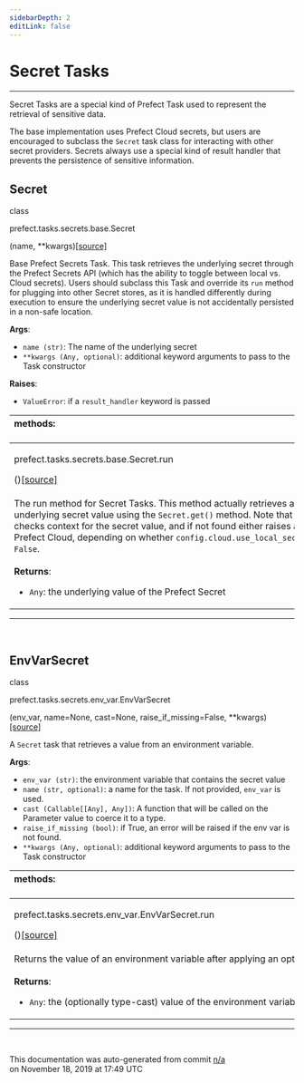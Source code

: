 ```yaml
---
sidebarDepth: 2
editLink: false
---
```

# Secret Tasks
---
Secret Tasks are a special kind of Prefect Task used to represent the retrieval of sensitive data.

The base implementation uses Prefect Cloud secrets, but users are encouraged to subclass the `Secret` task
class for interacting with other secret providers. Secrets always use a special kind of result handler that
prevents the persistence of sensitive information.
 ## Secret
 <div class='class-sig' id='prefect-tasks-secrets-base-secret'><p class="prefect-sig">class </p><p class="prefect-class">prefect.tasks.secrets.base.Secret</p>(name, **kwargs)<span class="source"><a href="https://github.com/PrefectHQ/prefect/blob/master/src/prefect/tasks/secrets/base.py#L8">[source]</a></span></div>

Base Prefect Secrets Task.  This task retrieves the underlying secret through the Prefect Secrets API (which has the ability to toggle between local vs. Cloud secrets). Users should subclass this Task and override its `run` method for plugging into other Secret stores, as it is handled differently during execution to ensure the underlying secret value is not accidentally persisted in a non-safe location.

**Args**:     <ul class="args"><li class="args">`name (str)`: The name of the underlying secret     </li><li class="args">`**kwargs (Any, optional)`: additional keyword arguments to pass to the Task constructor</li></ul>**Raises**:     <ul class="args"><li class="args">`ValueError`: if a `result_handler` keyword is passed</li></ul>

|methods: &nbsp;&nbsp;&nbsp;&nbsp;&nbsp;&nbsp;&nbsp;&nbsp;&nbsp;&nbsp;&nbsp;&nbsp;&nbsp;&nbsp;&nbsp;&nbsp;&nbsp;&nbsp;&nbsp;&nbsp;&nbsp;&nbsp;&nbsp;&nbsp;&nbsp;&nbsp;&nbsp;&nbsp;&nbsp;&nbsp;&nbsp;&nbsp;&nbsp;&nbsp;&nbsp;&nbsp;&nbsp;&nbsp;&nbsp;&nbsp;&nbsp;&nbsp;&nbsp;&nbsp;&nbsp;&nbsp;&nbsp;&nbsp;&nbsp;&nbsp;&nbsp;&nbsp;&nbsp;&nbsp;&nbsp;&nbsp;&nbsp;&nbsp;&nbsp;&nbsp;&nbsp;&nbsp;&nbsp;&nbsp;&nbsp;&nbsp;&nbsp;&nbsp;&nbsp;&nbsp;&nbsp;&nbsp;&nbsp;&nbsp;&nbsp;&nbsp;&nbsp;&nbsp;&nbsp;&nbsp;&nbsp;&nbsp;&nbsp;&nbsp;&nbsp;&nbsp;&nbsp;&nbsp;&nbsp;&nbsp;&nbsp;&nbsp;&nbsp;&nbsp;&nbsp;&nbsp;&nbsp;&nbsp;&nbsp;&nbsp;&nbsp;&nbsp;&nbsp;&nbsp;&nbsp;&nbsp;&nbsp;&nbsp;&nbsp;&nbsp;&nbsp;&nbsp;&nbsp;&nbsp;&nbsp;&nbsp;&nbsp;&nbsp;&nbsp;&nbsp;&nbsp;&nbsp;&nbsp;&nbsp;&nbsp;&nbsp;&nbsp;&nbsp;&nbsp;&nbsp;&nbsp;&nbsp;&nbsp;&nbsp;&nbsp;&nbsp;&nbsp;&nbsp;&nbsp;&nbsp;&nbsp;&nbsp;&nbsp;&nbsp;&nbsp;&nbsp;&nbsp;&nbsp;&nbsp;&nbsp;|
|:----|
 | <div class='method-sig' id='prefect-tasks-secrets-base-secret-run'><p class="prefect-class">prefect.tasks.secrets.base.Secret.run</p>()<span class="source"><a href="https://github.com/PrefectHQ/prefect/blob/master/src/prefect/tasks/secrets/base.py#L33">[source]</a></span></div>
<p class="methods">The run method for Secret Tasks.  This method actually retrieves and returns the underlying secret value using the `Secret.get()` method.  Note that this method first checks context for the secret value, and if not found either raises an error or queries Prefect Cloud, depending on whether `config.cloud.use_local_secrets` is `True` or `False`.<br><br>**Returns**:     <ul class="args"><li class="args">`Any`: the underlying value of the Prefect Secret</li></ul></p>|

---
<br>

 ## EnvVarSecret
 <div class='class-sig' id='prefect-tasks-secrets-env-var-envvarsecret'><p class="prefect-sig">class </p><p class="prefect-class">prefect.tasks.secrets.env_var.EnvVarSecret</p>(env_var, name=None, cast=None, raise_if_missing=False, **kwargs)<span class="source"><a href="https://github.com/PrefectHQ/prefect/blob/master/src/prefect/tasks/secrets/env_var.py#L7">[source]</a></span></div>

A `Secret` task that retrieves a value from an environment variable.

**Args**:     <ul class="args"><li class="args">`env_var (str)`: the environment variable that contains the secret value     </li><li class="args">`name (str, optional)`: a name for the task. If not provided, `env_var` is used.     </li><li class="args">`cast (Callable[[Any], Any])`: A function that will be called on the Parameter         value to coerce it to a type.     </li><li class="args">`raise_if_missing (bool)`: if True, an error will be raised if the env var is not found.     </li><li class="args">`**kwargs (Any, optional)`: additional keyword arguments to pass to the Task constructor</li></ul>

|methods: &nbsp;&nbsp;&nbsp;&nbsp;&nbsp;&nbsp;&nbsp;&nbsp;&nbsp;&nbsp;&nbsp;&nbsp;&nbsp;&nbsp;&nbsp;&nbsp;&nbsp;&nbsp;&nbsp;&nbsp;&nbsp;&nbsp;&nbsp;&nbsp;&nbsp;&nbsp;&nbsp;&nbsp;&nbsp;&nbsp;&nbsp;&nbsp;&nbsp;&nbsp;&nbsp;&nbsp;&nbsp;&nbsp;&nbsp;&nbsp;&nbsp;&nbsp;&nbsp;&nbsp;&nbsp;&nbsp;&nbsp;&nbsp;&nbsp;&nbsp;&nbsp;&nbsp;&nbsp;&nbsp;&nbsp;&nbsp;&nbsp;&nbsp;&nbsp;&nbsp;&nbsp;&nbsp;&nbsp;&nbsp;&nbsp;&nbsp;&nbsp;&nbsp;&nbsp;&nbsp;&nbsp;&nbsp;&nbsp;&nbsp;&nbsp;&nbsp;&nbsp;&nbsp;&nbsp;&nbsp;&nbsp;&nbsp;&nbsp;&nbsp;&nbsp;&nbsp;&nbsp;&nbsp;&nbsp;&nbsp;&nbsp;&nbsp;&nbsp;&nbsp;&nbsp;&nbsp;&nbsp;&nbsp;&nbsp;&nbsp;&nbsp;&nbsp;&nbsp;&nbsp;&nbsp;&nbsp;&nbsp;&nbsp;&nbsp;&nbsp;&nbsp;&nbsp;&nbsp;&nbsp;&nbsp;&nbsp;&nbsp;&nbsp;&nbsp;&nbsp;&nbsp;&nbsp;&nbsp;&nbsp;&nbsp;&nbsp;&nbsp;&nbsp;&nbsp;&nbsp;&nbsp;&nbsp;&nbsp;&nbsp;&nbsp;&nbsp;&nbsp;&nbsp;&nbsp;&nbsp;&nbsp;&nbsp;&nbsp;&nbsp;&nbsp;&nbsp;&nbsp;&nbsp;&nbsp;&nbsp;|
|:----|
 | <div class='method-sig' id='prefect-tasks-secrets-env-var-envvarsecret-run'><p class="prefect-class">prefect.tasks.secrets.env_var.EnvVarSecret.run</p>()<span class="source"><a href="https://github.com/PrefectHQ/prefect/blob/master/src/prefect/tasks/secrets/env_var.py#L36">[source]</a></span></div>
<p class="methods">Returns the value of an environment variable after applying an optional `cast` function.<br><br>**Returns**:     <ul class="args"><li class="args">`Any`: the (optionally type-cast) value of the environment variable</li></ul></p>|

---
<br>


<p class="auto-gen">This documentation was auto-generated from commit <a href='https://github.com/PrefectHQ/prefect/commit/n/a'>n/a</a> </br>on November 18, 2019 at 17:49 UTC</p>